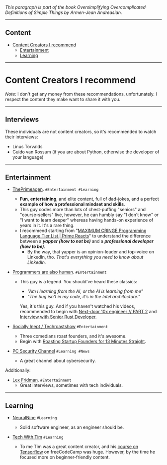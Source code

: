 _This paragraph is part of the book *Oversimplifying Overcomplicated Definitions of Simple Things* by Armen-Jean Andreasian._

---
## Content
- [Content Creators I recommend](#content-creators-i-recommend)
  - [Entertainment](#entertainment)
  - [Learning](#learning)

--- 
# Content Creators I recommend

_Note:_ I don't get any money from these recommendations, unfortunately. I respect the content they make want to share it with you.


---
## Interviews

These individuals are not content creators, so it's recommended to watch their interviews: 

- Linus Torvalds
- Guido van Rossum (if you are about Python, otherwise the developer of your language)



---
## Entertainment


- [ThePrimeagen](https://www.youtube.com/@ThePrimeagen). `#Entertainment #Learning` 
  - **Fun**, **entertaining**, and elite content, full of dad-jokes, and a perfect **example of how a professional mindset and skills**. 
  - This guy codes more than lots of chest-puffing "seniors" and "course-sellers" live, however, he can humbly say "I don't know" or "I want to learn deeper" whereas having hands-on experience of years in it. It's a rare thing. 
  - I recommend starting from "[MAXIMUM CRINGE Programming Language Tier List | Prime Reacts](https://www.youtube.com/watch?v=SXHsPKPD_eo&t=5s)"  to understand the difference between a **_yapper (how to not be)_** and a **_professional developer (how to be)_**. 
    - By the way, that yapper is an opinion-leader and top-voice on LinkedIn, tho. _That's everything you need to know about LinkedIn._


- [Programmers are also human](https://www.youtube.com/@programmersarealsohuman5909/videos). `#Entertainment`
    - This guy is a legend. You should've heard these classics:
      - _"Am I learning from the AI, or the AI is learning from me"_
      - _"The bug isn't in my code, it's in the Intel architecture."_

      Yes, it's this guy. And if you haven't watched his videos, recommended to begin with [Next-door 10x engineer // PART 2](https://www.youtube.com/watch?v=3yeb5gSLnjw) and [Interview with Senior Rust Developer](https://youtu.be/TGfQu0bQTKc?si=dl0NUY2vIpTNuy9A).


- [Socially Inept / Techroastshow](https://www.youtube.com/@techroastshow) `#Entertainment`
  - Three comedians roast founders, and it's awesome.
  - Begin with [Roasting Startup Founders for 13 Minutes Straight](https://www.youtube.com/watch?v=Z4HCZ18aVBM).


- [PC Security Channel](https://www.youtube.com/@pcsecuritychannel) `#Learning #News`
  - A great channel about cybersecurity. 

Additionally:

- [Lex Fridman](https://www.youtube.com/@lexfridman). `#Entertainment`
    - Great interviews, sometimes with tech individuals.

    
---
## Learning

- [NeuralNine](https://www.youtube.com/@NeuralNine) `#Learning`
  - Solid software engineer, as an engineer should be. 


- [Tech With Tim](https://www.youtube.com/@TechWithTim) `#Learning`
  - To me Tim was a great content creator, and his [course on Tensorflow](https://www.freecodecamp.org/learn/machine-learning-with-python/) on freeCodeCamp was huge. However, by the time he focused more on beginner-friendly content.  

